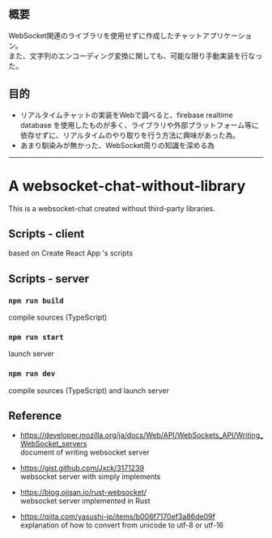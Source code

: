 ## 概要
WebSocket関連のライブラリを使用せずに作成したチャットアプリケーション。  
また、文字列のエンコーディング変換に関しても、可能な限り手動実装を行なった。

## 目的
- リアルタイムチャットの実装をWebで調べると、firebase realtime database を使用したものが多く、ライブラリや外部プラットフォーム等に依存せずに、リアルタイムのやり取りを行う方法に興味があった為。
- あまり馴染みが無かった、WebSocket周りの知識を深める為

---

# A websocket-chat-without-library

This is a websocket-chat created without third-party libraries.

## Scripts - client

based on Create React App 's scripts

## Scripts - server

### `npm run build`

compile sources (TypeScript)

### `npm run start`

launch server

### `npm run dev`

compile sources (TypeScript) and launch server

## Reference

- https://developer.mozilla.org/ja/docs/Web/API/WebSockets_API/Writing_WebSocket_servers  
  document of writing websocket server

- https://gist.github.com/Jxck/3171239  
  websocket server with simply implements

- https://blog.ojisan.io/rust-websocket/  
  websocket server implemented in Rust

- https://qiita.com/yasushi-jp/items/b006f7170ef3a86de09f  
  explanation of how to convert from unicode to utf-8 or utf-16